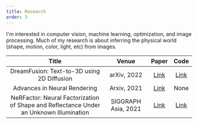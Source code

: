 ```yaml
---
title: Research
order: 3
---
```

I'm interested in computer vision, machine learning, optimization, and image processing. Much of my research is about inferring the physical world (shape, motion, color, light, etc) from images.

|Title|Venue|Paper|Code|
|:--:|:--:|:--:|:--:|
|	DreamFusion: Text-to-3D using 2D Diffusion|arXiv, 2022|[Link](https://arxiv.org/abs/2209.14988)|[Link](https://arxiv.org/abs/2209.14988)|
|Advances in Neural Rendering|Arxiv, 2021|[Link](https://arxiv.org/abs/2209.14988)|None|
|NeRFactor: Neural Factorization of Shape and Reflectance Under an Unknown Illumination|SIGGRAPH Asia, 2021|[Link](https://arxiv.org/abs/2209.14988)|[Link](https://arxiv.org/abs/2209.14988)|